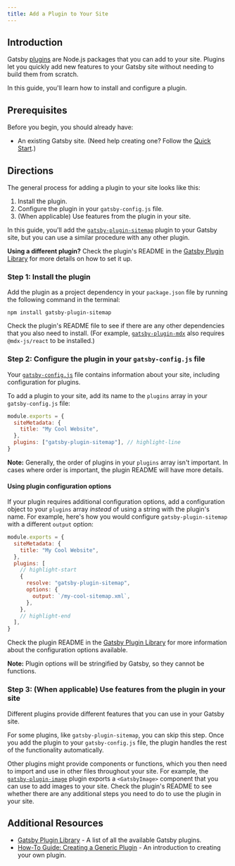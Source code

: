 ```yaml
---
title: Add a Plugin to Your Site
---
```


## Introduction

Gatsby [plugins](/docs/conceptual/gatsby-jargon/#plugins) are Node.js packages that you can add to your site. Plugins let you quickly add new features to your Gatsby site without needing to build them from scratch.

In this guide, you'll learn how to install and configure a plugin.

## Prerequisites

Before you begin, you should already have:

- An existing Gatsby site. (Need help creating one? Follow the [Quick Start](/docs/quick-start).)

## Directions

The general process for adding a plugin to your site looks like this:

1. Install the plugin.
1. Configure the plugin in your `gatsby-config.js` file.
1. (When applicable) Use features from the plugin in your site.

In this guide, you'll add the [`gatsby-plugin-sitemap`](/plugins/gatsby-plugin-sitemap) plugin to your Gatsby site, but you can use a similar procedure with any other plugin.

**Using a different plugin?** Check the plugin's README in the [Gatsby Plugin Library](/plugins) for more details on how to set it up.

### Step 1: Install the plugin

Add the plugin as a project dependency in your `package.json` file by running the following command in the terminal:

```shell
npm install gatsby-plugin-sitemap
```

Check the plugin's README file to see if there are any other dependencies that you also need to install. (For example, [`gatsby-plugin-mdx`](/plugins/gatsby-plugin-mdx/) also requires `@mdx-js/react` to be installed.)

### Step 2: Configure the plugin in your `gatsby-config.js` file

Your [`gatsby-config.js`](/docs/reference/config-files/gatsby-config/) file contains information about your site, including configuration for plugins.

To add a plugin to your site, add its name to the `plugins` array in your `gatsby-config.js` file:

```js:title=gatsby-config.js
module.exports = {
  siteMetadata: {
    title: "My Cool Website",
  },
  plugins: ["gatsby-plugin-sitemap"], // highlight-line
}
```

**Note:** Generally, the order of plugins in your `plugins` array isn't important. In cases where order is important, the plugin README will have more details.

#### Using plugin configuration options

If your plugin requires additional configuration options, add a configuration object to your `plugins` array _instead_ of using a string with the plugin's name. For example, here's how you would configure `gatsby-plugin-sitemap` with a different `output` option:

```js:title=gatsby-config.js
module.exports = {
  siteMetadata: {
    title: "My Cool Website",
  },
  plugins: [
    // highlight-start
    {
      resolve: "gatsby-plugin-sitemap",
      options: {
        output: `/my-cool-sitemap.xml`,
      },
    },
    // highlight-end
  ],
}
```

Check the plugin README in the [Gatsby Plugin Library](/plugins) for more information about the configuration options available.

**Note:** Plugin options will be stringified by Gatsby, so they cannot be functions.

### Step 3: (When applicable) Use features from the plugin in your site

Different plugins provide different features that you can use in your Gatsby site.

For some plugins, like `gatsby-plugin-sitemap`, you can skip this step. Once you add the plugin to your `gatsby-config.js` file, the plugin handles the rest of the functionality automatically.

Other plugins might provide components or functions, which you then need to import and use in other files throughout your site. For example, the [`gatsby-plugin-image`](/docs/reference/built-in-components/gatsby-plugin-image/) plugin exports a `<GatsbyImage>` component that you can use to add images to your site. Check the plugin's README to see whether there are any additional steps you need to do to use the plugin in your site.

## Additional Resources

- [Gatsby Plugin Library](/plugins) - A list of all the available Gatsby plugins.
- [How-To Guide: Creating a Generic Plugin](/docs/how-to/plugins-and-themes/creating-a-generic-plugin/) - An introduction to creating your own plugin.
